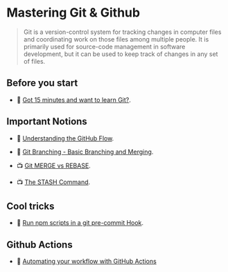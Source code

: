# Mastering Git & Github

> Git is a version-control system for tracking changes in computer files and coordinating work on those files among multiple people. It is primarily used for source-code management in software development, but it can be used to keep track of changes in any set of files.

## Before you start

- 📖 [Got 15 minutes and want to learn Git?](https://try.github.io/levels/1/challenges/1).

## Important Notions

- 📖 [Understanding the GitHub Flow](https://guides.github.com/introduction/flow/index.html).

- 📖 [Git Branching - Basic Branching and Merging](https://git-scm.com/book/en/v2/Git-Branching-Basic-Branching-and-Merging).

- 📺 [Git MERGE vs REBASE](https://www.youtube.com/watch?v=CRlGDDprdOQ).

- 📺 [The STASH Command](https://www.youtube.com/watch?v=DeU6opFU_zw).

## Cool tricks

- 📖 [Run npm scripts in a git pre-commit Hook](https://elijahmanor.com/npm-precommit-scripts/).

## Github Actions

- 📖 [Automating your workflow with GitHub Actions](https://help.github.com/en/categories/automating-your-workflow-with-github-actions)
